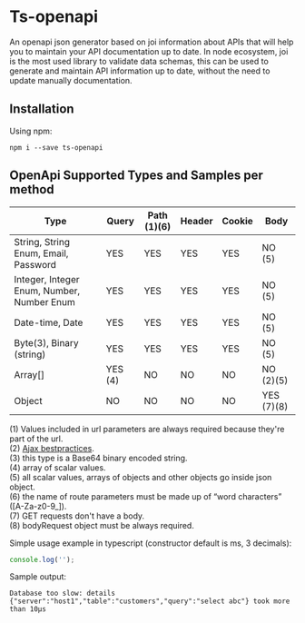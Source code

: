 # Ts-openapi

An openapi json generator based on joi information about APIs that will help you to maintain your API documentation up to date.
In node ecosystem, joi is the most used library to validate data schemas, this can be used to generate and maintain API information up to date, without the need to update manually documentation.

## Installation

Using npm:

```shell
npm i --save ts-openapi
```

## OpenApi Supported Types and Samples per method

| Type                                         | Query   | Path (1)(6)  | Header | Cookie  | Body      |
| -------------------------------------------- | ------- | ---------    | ------ | ------- | --------- |
| String, String Enum, Email, Password         | YES     | YES          | YES    | YES     | NO (5)    |
| Integer, Integer Enum, Number, Number Enum   | YES     | YES          | YES    | YES     | NO (5)    |
| Date-time, Date                              | YES     | YES          | YES    | YES     | NO (5)    |
| Byte(3), Binary (string)                     | YES     | YES          | YES    | YES     | NO (5)    |
| Array[]                                      | YES (4) | NO           | NO     | NO      | NO (2)(5) |
| Object                                       | NO      | NO           | NO     | NO      | YES (7)(8)||
(1) Values included in url parameters are always required because they're part of the url.<br/>
(2) [Ajax bestpractices](https://cheatsheetseries.owasp.org/cheatsheets/AJAX_Security_Cheat_Sheet.html "OWASP CheatSheet's").<br/>
 (3) this type is a Base64 binary encoded string.<br/>
 (4) array of scalar values.<br/>
 (5) all scalar values, arrays of objects and other objects go inside json object.<br/>
 (6) the name of route parameters must be made up of “word characters” ([A-Za-z0-9_]).<br/>
 (7) GET requests don't have a body.<br/>
 (8) bodyRequest object must be always required.<br/>

Simple usage example in typescript (constructor default is ms, 3 decimals):

```ts
console.log('');
```

Sample output:

```text
Database too slow: details {"server":"host1","table":"customers","query":"select abc"} took more than 10µs
```

